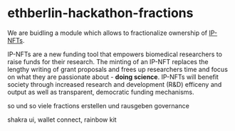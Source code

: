 # ethberlin-hackathon-fractions

We are buidling a module which allows to fractionalize ownership of [IP-NFTs](https://github.com/IP-NFT?view_as=public).

IP-NFTs are a new funding tool that empowers biomedical researchers to raise funds for their research. The minting of an IP-NFT replaces the lengthy writing of grant proposals and frees up researchers time and focus on what they are passionate about - **doing science**. IP-NFTs will benefit society through increased research and development (R&D) efficeny and output as well as transparent, democratic funding mechanisms.


so und so viele fractions erstellen und rausgeben
governance


shakra ui, wallet connect, rainbow kit

